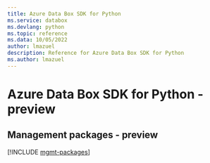 ```yaml
---
title: Azure Data Box SDK for Python
ms.service: databox
ms.devlang: python
ms.topic: reference
ms.data: 10/05/2022
author: lmazuel
description: Reference for Azure Data Box SDK for Python
ms.author: lmazuel
---
```

# Azure Data Box SDK for Python - preview

## Management packages - preview
[!INCLUDE [mgmt-packages](data-box-mgmt-index.md)]